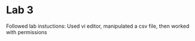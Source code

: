 # Lab 3

Followed lab instuctions: Used vi editor, manipulated a csv file, then worked with permissions
